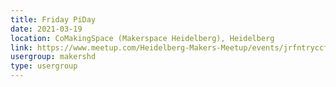 ```yaml
---
title: Friday PiDay
date: 2021-03-19
location: CoMakingSpace (Makerspace Heidelberg), Heidelberg
link: https://www.meetup.com/Heidelberg-Makers-Meetup/events/jrfntryccfbzb/
usergroup: makershd
type: usergroup
---
```

